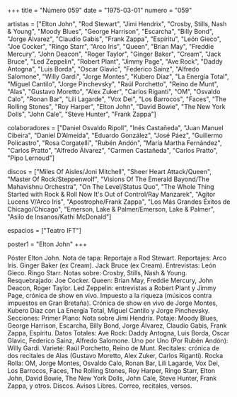 +++
title = "Número 059"
date = "1975-03-01"
numero = "059"

artistas = ["Elton John", "Rod Stewart", "Jimi Hendrix", "Crosby, Stills, Nash & Young", "Moody Blues", "George Harrison", "Escarcha", "Billy Bond", "Jorge Álvarez", "Claudio Gabis", "Frank Zappa", "Espíritu", "León Gieco", "Joe Cocker", "Ringo Starr", "Arco Iris", "Queen", "Brian May", "Freddie Mercury", "John Deacon", "Roger Taylor", "Ginger Baker", "Cream", "Jack Bruce", "Led Zeppelin", "Robert Plant", "Jimmy Page", "Ave Rock", "Daddy Antogna", "Luis Borda", "Oscar Glavic", "Federico Sainz", "Alfredo Salomone", "Willy Gardi", "Jorge Montes", "Kubero Díaz", "La Energía Total", "Miguel Cantilo", "Jorge Pinchevsky", "Raúl Porchetto", "Reino de Munt", "Alas", "Gustavo Moretto", "Alex Zuker", "Carlos Riganti", "OM", "Osvaldo Calo", "Ronan Bar", "Lili Lagarde", "Vox Dei", "Los Barrocos", "Faces", "The Rolling Stones", "Roy Harper", "Elton John", "David Bowie", "The New York Dolls", "John Cale", "Steve Hunter", "Frank Zappa"] 

colaboradores = ["Daniel Osvaldo Ripoll", "Inés Castañeda", "Juan Manuel Cibeira", "Daniel D’Almeida", "Eduardo González", "José Páez", "Guillermo Policastro", "Rosa Corgatelli", "Rubén Andón", "María Martha Fernández", "Carlos Pratto", "Alfredo Álvarez", "Carmen Castañeda", "Carlos Pratto", "Pipo Lernoud"]

discos = ["Miles Of Aisles/Joni Mitchell", "Sheer Heart Attack/Queen", "Master Of Rock/Steppenwolf", "Visions Of The Emerald Bayond/The Mahavishnu Orchestra", "On The Level/Status Quo", "The Whole Thing Started with Rock & Roll Now It's Out of Control/Ray Manzarek", "Agitor Lucens V/Arco Iris", "Apostrophe/Frank Zappa", "Los Más Grandes Éxitos de Chicago/Chicago", "Emerson, Lake & Palmer/Emerson, Lake & Palmer", "Asilo de Insanos/Kathi McDonald"]

espacios = ["Teatro IFT"]

poster1 = "Elton John" 
+++

Póster Elton John. 
Nota de tapa: Reportaje a Rod Stewart. 
Reportajes:
Arco Iris. Ginger Baker (ex Cream). Jack Bruce (ex Cream). 
Entrevistas:
León Gieco. Ringo Starr.
Notas sobre:
Crosby, Stills, Nash & Young. 
Resquebrajado: Joe Cocker.
Queen: Brian May, Freddie Mercury, John Deacon, Roger Taylor.
Led Zeppelin: entrevistas a Robert Plant y Jimmy Page, crónica de show en vivo.
Impuesto a la riqueza (músicos contra impuestos en Gran Bretaña). 
Crónica de show en vivo de Jorge Montes, Kubero Díaz con La Energía Total, Miguel Cantilo y Jorge Pinchevsky. 
Secciones:
Primer Plano: Nota sobre Jimi Hendrix. 
Potaje: Moody Blues, George Harrison, Escarcha, Billy Bond, Jorge Álvarez, Claudio Gabis, Frank Zappa, Espíritu. 
Datos Totales: Ave Rock: Daddy Antogna, Luis Borda, Oscar Glavic, Federico Sainz, Alfredo Salomone. 
Uno por Uno (Por Rubén Andón): Willy Gardi. 
Varieté: Raúl Porchetto, Reino de Munt. 
Recitales: crónica de dos recitales de Alas (Gustavo Moretto, Alex Zuker, Carlos Riganti). Rocka Rolla: OM, Jorge Montes, Osvaldo Calo, Ronan Bar, Lili Lagarde, Vox Dei, Los Barrocos, Faces, The Rolling Stones, Roy Harper, Ringo Starr, Elton John, David Bowie, The New York Dolls, John Cale, Steve Hunter, Frank Zappa, y otros. 
Discos. Avisos Libres. Correo, recitales, versos.
